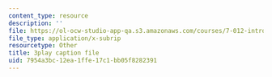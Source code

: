 ```yaml
---
content_type: resource
description: ''
file: https://ol-ocw-studio-app-qa.s3.amazonaws.com/courses/7-012-introduction-to-biology-fall-2004/7954a3bc12ea1ffe17c1bb05f8282391_qObvbkcU838.srt
file_type: application/x-subrip
resourcetype: Other
title: 3play caption file
uid: 7954a3bc-12ea-1ffe-17c1-bb05f8282391
---
```

